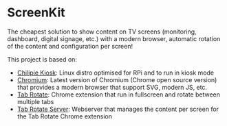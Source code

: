 # ScreenKit

The cheapest solution to show content on TV screens (monitoring, dashboard, digital signage, etc.) with a modern browser, automatic rotation of the content and configuration per screen!

This project is based on:

* [Chilipie Kiosk][chilipie-kiosk-project]: Linux distro optimised for RPi and to run in kiosk mode
* [Chromium][chromium-project]: Latest version of Chromium (Chrome open source version) that provides a modern browser that support SVG, modern JS, etc.
* [Tab Rotate][tab-rotate-project]: Chrome extension that run in fullscreen and rotate between multiple tabs
* [Tab Rotate Server][tab-rotate-server-project]: Webserver that manages the content per screen for the Tab Rotate Chrome extension

[chilipie-kiosk-project]: https://github.com/futurice/chilipie-kiosk
[chromium-project]: https://www.chromium.org/
[tab-rotate-project]: https://github.com/KevinSheedy/chrome-tab-rotate
[tab-rotate-server-project]: https://github.com/timoa/chrome-tab-rotate-server
